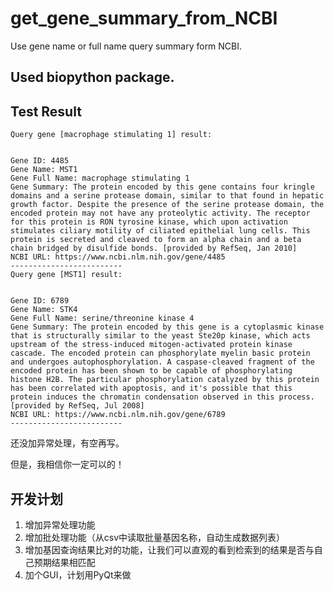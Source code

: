 # get_gene_summary_from_NCBI
Use gene name or full name query summary form NCBI.

## Used biopython package.

## Test Result
```
Query gene [macrophage stimulating 1] result: 


Gene ID: 4485
Gene Name: MST1
Gene Full Name: macrophage stimulating 1
Gene Summary: The protein encoded by this gene contains four kringle domains and a serine protease domain, similar to that found in hepatic growth factor. Despite the presence of the serine protease domain, the encoded protein may not have any proteolytic activity. The receptor for this protein is RON tyrosine kinase, which upon activation stimulates ciliary motility of ciliated epithelial lung cells. This protein is secreted and cleaved to form an alpha chain and a beta chain bridged by disulfide bonds. [provided by RefSeq, Jan 2010]
NCBI URL: https://www.ncbi.nlm.nih.gov/gene/4485
-------------------------
Query gene [MST1] result: 


Gene ID: 6789
Gene Name: STK4
Gene Full Name: serine/threonine kinase 4
Gene Summary: The protein encoded by this gene is a cytoplasmic kinase that is structurally similar to the yeast Ste20p kinase, which acts upstream of the stress-induced mitogen-activated protein kinase cascade. The encoded protein can phosphorylate myelin basic protein and undergoes autophosphorylation. A caspase-cleaved fragment of the encoded protein has been shown to be capable of phosphorylating histone H2B. The particular phosphorylation catalyzed by this protein has been correlated with apoptosis, and it's possible that this protein induces the chromatin condensation observed in this process. [provided by RefSeq, Jul 2008]
NCBI URL: https://www.ncbi.nlm.nih.gov/gene/6789
-------------------------
```


还没加异常处理，有空再写。

但是，我相信你一定可以的！


## 开发计划
1. 增加异常处理功能
2. 增加批处理功能（从csv中读取批量基因名称，自动生成数据列表）
3. 增加基因查询结果比对的功能，让我们可以直观的看到检索到的结果是否与自己预期结果相匹配
4. 加个GUI，计划用PyQt来做
